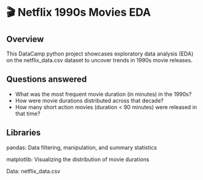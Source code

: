 # 🎬 Netflix 1990s Movies EDA

## Overview
This DataCamp python project showcases exploratory data analysis (EDA) on the netflix_data.csv dataset to uncover trends in 1990s movie releases.

## Questions answered
- What was the most frequent movie duration (in minutes) in the 1990s?
- How were movie durations distributed across that decade?
- How many short action movies (duration < 90 minutes) were released in that time?


## Libraries
pandas: Data filtering, manipulation, and summary statistics

matplotlib: Visualizing the distribution of movie durations

Data: netflix_data.csv
